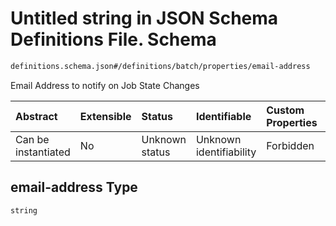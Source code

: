 # Untitled string in JSON Schema Definitions File.  Schema

```txt
definitions.schema.json#/definitions/batch/properties/email-address
```

Email Address to notify on Job State Changes

| Abstract            | Extensible | Status         | Identifiable            | Custom Properties | Additional Properties | Access Restrictions | Defined In                                                                        |
| :------------------ | :--------- | :------------- | :---------------------- | :---------------- | :-------------------- | :------------------ | :-------------------------------------------------------------------------------- |
| Can be instantiated | No         | Unknown status | Unknown identifiability | Forbidden         | Allowed               | none                | [definitions.schema.json*](../out/definitions.schema.json "open original schema") |

## email-address Type

`string`
